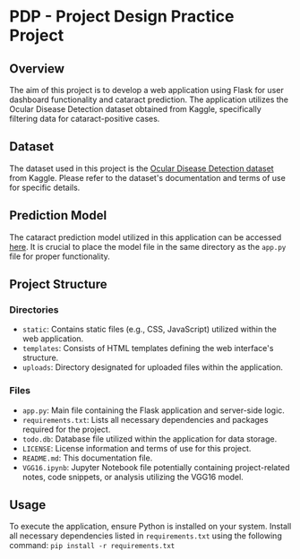 # PDP - Project Design Practice Project

## Overview

The aim of this project is to develop a web application using Flask for user dashboard functionality and cataract prediction. The application utilizes the Ocular Disease Detection dataset obtained from Kaggle, specifically filtering data for cataract-positive cases.

## Dataset
The dataset used in this project is the [Ocular Disease Detection dataset](https://www.kaggle.com/datasets/andrewmvd/ocular-disease-recognition-odir5k) from Kaggle. Please refer to the dataset's documentation and terms of use for specific details.

## Prediction Model
The cataract prediction model utilized in this application can be accessed [here](https://drive.google.com/file/d/1Dtz5oYnWIpveowxbsRyG-N7ywAJTafo3/view?usp=sharing). It is crucial to place the model file in the same directory as the `app.py` file for proper functionality.

## Project Structure

### Directories
- `static`: Contains static files (e.g., CSS, JavaScript) utilized within the web application.
- `templates`: Consists of HTML templates defining the web interface's structure.
- `uploads`: Directory designated for uploaded files within the application.

### Files
- `app.py`: Main file containing the Flask application and server-side logic.
- `requirements.txt`: Lists all necessary dependencies and packages required for the project.
- `todo.db`: Database file utilized within the application for data storage.
- `LICENSE`: License information and terms of use for this project.
- `README.md`: This documentation file.
- `VGG16.ipynb`: Jupyter Notebook file potentially containing project-related notes, code snippets, or analysis utilizing the VGG16 model.

## Usage
To execute the application, ensure Python is installed on your system. Install all necessary dependencies listed in `requirements.txt` using the following command:
```pip install -r requirements.txt```
